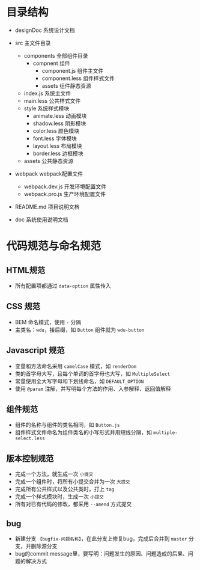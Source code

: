 # 目录结构
+ designDoc 系统设计文档

+ src 主文件目录
  - components 全部组件目录
    - compnent 组件
      - component.js 组件主文件
      - component.less 组件样式文件
      - assets 组件静态资源
  - index.js 系统主文件
  - main.less 公共样式文件
  - style 系统样式模块
    - animate.less  动画模块
    - shadow.less  阴影模块
    - color.less  颜色模块
    - font.less 字体模块
    - layout.less  布局模块
    - border.less  边框模块
  - assets 公共静态资源

+ webpack webpack配置文件
  - webpack.dev.js 开发环境配置文件
  - webpack.pro.js 生产环境配置文件

+ README.md 项目说明文档

+ doc 系统使用说明文档



# 代码规范与命名规范

## HTML规范
 + 所有配置项都通过 `data-option` 属性传入

## CSS 规范
 + BEM 命名模式，使用 `-` 分隔
 + 主类名：`wdu`，接后缀，如 `Button` 组件就为 `wdu-button`
  
## Javascript 规范
 + 变量和方法命名采用 `camelCase` 模式，如 `renderDom`
 + 类的首字母大写，且每个单词的首字母也大写，如 `MultipleSelect`
 + 常量使用全大写字母和下划线命名，如 `DEFAULT_OPTION`
 + 使用 `@param` 注解，并写明每个方法的作用、入参解释、返回值解释
 
## 组件规范
 + 组件的名称与组件的类名相同，如 `Button.js` 
 + 组件样式文件命名为组件类名的小写形式并用短线分隔，如 `multiple-select.less`

## 版本控制规范
 + 完成一个方法，就生成一次 `小提交`
 + 完成一个组件时，将所有小提交合并为一次 `大提交`
 + 完成所有公共样式以及公共类时，打上 `tag`
 + 完成一个样式模块时，生成一次 `小提交`
 + 所有对已有代码的修改，都采用 `--amend` 方式提交

## bug
 + 新建分支 `【bugfix-问题名称】`，在此分支上修复bug，完成后合并到 `master` 分支，并删除源分支
 + bug的commit message里，要写明：问题发生的原因、问题造成的后果、问题的解决方式